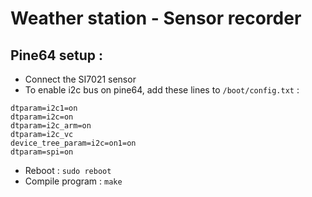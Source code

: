 # Weather station - Sensor recorder

## Pine64 setup : 
- Connect the SI7021 sensor
- To enable i2c bus on pine64, add these lines to `/boot/config.txt` :  
```
dtparam=i2c1=on  
dtparam=i2c=on  
dtparam=i2c_arm=on  
dtparam=i2c_vc  
device_tree_param=i2c=on1=on  
dtparam=spi=on   
```
- Reboot : `sudo reboot`  
- Compile program : `make`
